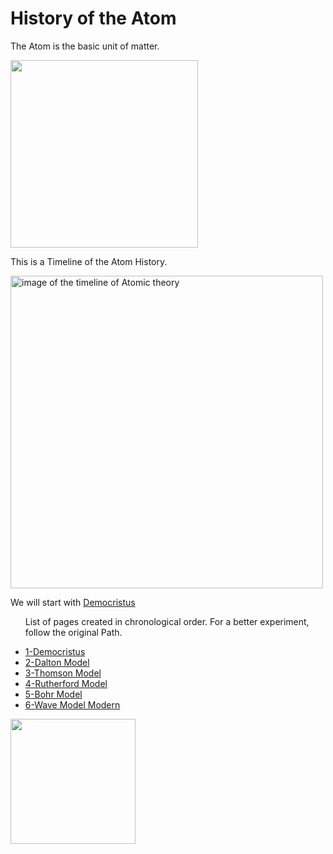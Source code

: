 <!DOCTYPE html>
<html lang="en">
<head>
    <meta charset="UTF-8">
    <meta http-equiv="X-UA-Compatible" content="IE=edge">
    <meta name="viewport" content="width=device-width, initial-scale=1.0">
    <link rel="stylesheet" href="New folder/page.css">
    <title>Atom History</title>
</head>
<body>
    <h1>History of the Atom</h1>
    <p>The Atom is the basic unit of matter.</p>
    <p><img src="New folder/atoms-are-the-only-things-that-matter.jpg" alt="" width="300"></p>
    <p>This is a Timeline of the Atom History.</p>
    <img src="New folder/image-11.jpg" width="500" alt="image of the timeline of Atomic theory" title="Timeline of the atomic theory">
    <p>We will start with <a class="Principal" title="First" href="New folder/Democritus.html">Democristus</a></p>
    <ul>
        <p>List of pages created in chronological order. For a better experiment, follow the original Path.</p>
        <li><a href="New folder/Democritus.html">1-Democristus</a></li>
        <li><a href="New folder/Dalton.html">2-Dalton Model</a></li>
        <li><a href="New folder/Thomson.html">3-Thomson Model</a></li>
        <li><a href="New folder/Rutherford.html">4-Rutherford Model</a></li>
        <li><a href="New folder/Bohr.html">5-Bohr Model</a></li>
        <li><a href="New folder/Wave.html">6-Wave Model Modern</a></li>
    </ul>
    <img src="New folder/ready-to-fight-ready-to-fight-success-kid-original-53790535.png" width="200" alt="">
</body>
</html>
